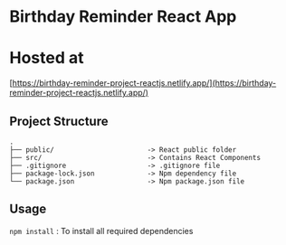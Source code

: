 # Birthday Reminder React App

# Hosted at 

[https://birthday-reminder-project-reactjs.netlify.app/](https://birthday-reminder-project-reactjs.netlify.app/)


## Project Structure

```
.
├── public/                       -> React public folder
├── src/                          -> Contains React Components
├── .gitignore                    -> .gitignore file
├── package-lock.json             -> Npm dependency file 
└── package.json                  -> Npm package.json file
```


## Usage

```npm install``` : To install all required dependencies

